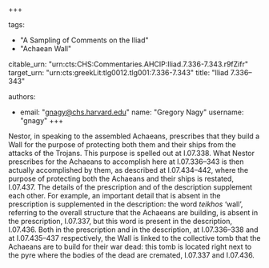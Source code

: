 +++

tags:
- "A Sampling of Comments on the Iliad"
- "Achaean Wall"

citable_urn: "urn:cts:CHS:Commentaries.AHCIP:Iliad.7.336-7.343.r9fZifr"
target_urn: "urn:cts:greekLit:tlg0012.tlg001:7.336-7.343"
title: "Iliad 7.336–343"

authors:
- email: "gnagy@chs.harvard.edu"
  name: "Gregory Nagy"
  username: "gnagy"
+++

<p>Nestor, in speaking to the assembled Achaeans, prescribes that they build a Wall for the purpose of protecting both them and their ships from the attacks of the Trojans. This purpose is spelled out at I.07.338. What Nestor prescribes for the Achaeans to accomplish here at I.07.336–343 is then actually accomplished by them, as described at I.07.434–442, where the purpose of protecting both the Achaeans and their ships is restated, I.07.437. The details of the prescription and of the description supplement each other. For example, an important detail that is absent in the prescription is supplemented in the description: the word <em>teikhos</em> ‘wall’, referring to the overall structure that the Achaeans are building, is absent in the prescription, I.07.337, but this word is present in the description, I.07.436. Both in the prescription and in the description, at I.07.336–338 and at I.07.435–437 respectively, the Wall is linked to the collective tomb that the Achaeans are to build for their war dead: this tomb is located right next to the pyre where the bodies of the dead are cremated, I.07.337 and I.07.436.  </p>